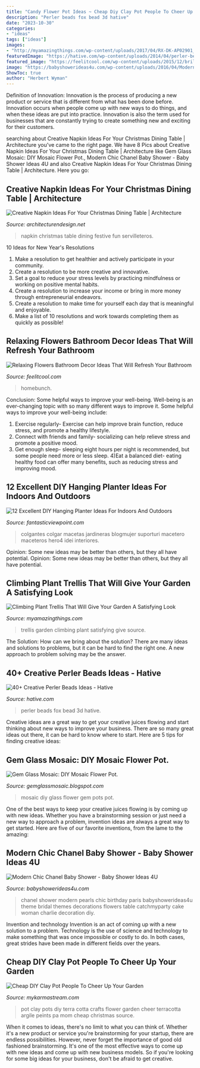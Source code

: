 ```yaml
---
title: "Candy Flower Pot Ideas ~ Cheap Diy Clay Pot People To Cheer Up Your Garden"
description: "Perler beads fox bead 3d hative"
date: "2023-10-30"
categories:
- "ideas"
tags: ["ideas"]
images:
- "http://myamazingthings.com/wp-content/uploads/2017/04/RX-DK-AP02901_rosa-new-dawn_s3x4.jpg.rend_.hgtvcom.1280.1707.jpeg"
featuredImage: "https://hative.com/wp-content/uploads/2014/04/perler-beads-ideas/43-fox-perler-beads.jpg"
featured_image: "https://feelitcool.com/wp-content/uploads/2015/12/brilliant-flower-decor-ideas.jpg"
image: "https://babyshowerideas4u.com/wp-content/uploads/2016/04/Modern-Chic-Chanel-Baby-Shower-Flowers-Pearls.jpg"
ShowToc: true
author: "Herbert Wyman"
---
```



Definition of Innovation:
Innovation is the process of producing a new product or service that is different from what has been done before. Innovation occurs when people come up with new ways to do things, and when these ideas are put into practice. Innovation is also the term used for businesses that are constantly trying to create something new and exciting for their customers.

	

		
searching about Creative Napkin Ideas For Your Christmas Dining Table | Architecture you've came to the right page. We have 8 Pics about Creative Napkin Ideas For Your Christmas Dining Table | Architecture like Gem Glass Mosaic: DIY Mosaic Flower Pot., Modern Chic Chanel Baby Shower - Baby Shower Ideas 4U and also Creative Napkin Ideas For Your Christmas Dining Table | Architecture. Here you go:
		
    
## Creative Napkin Ideas For Your Christmas Dining Table | Architecture

<img loading=lazy src="http://cdn.architecturendesign.net/wp-content/uploads/2015/12/08-Fun-And-Festive-Napkin-AD.jpg" onerror="this.onerror=null;this.src='https://tse1.mm.bing.net/th?id=OIP.rRNoXBaYUl_CuvaBAo8QgAHaLH&amp;pid=15.1';" alt="Creative Napkin Ideas For Your Christmas Dining Table | Architecture">

_Source: architecturendesign.net_

>napkin christmas table dining festive fun servilleteros. 

	

10 Ideas for New Year's Resolutions
1. Make a resolution to get healthier and actively participate in your community. 
2. Create a resolution to be more creative and innovative. 
3. Set a goal to reduce your stress levels by practicing mindfulness or working on positive mental habits. 
4. Create a resolution to increase your income or bring in more money through entrepreneurial endeavors. 
5. Create a resolution to make time for yourself each day that is meaningful and enjoyable. 
6. Make a list of 10 resolutions and work towards completing them as quickly as possible!

    
## Relaxing Flowers Bathroom Decor Ideas That Will Refresh Your Bathroom

<img loading=lazy src="https://feelitcool.com/wp-content/uploads/2015/12/brilliant-flower-decor-ideas.jpg" onerror="this.onerror=null;this.src='https://tse4.mm.bing.net/th?id=OIP.r6dijYKZ_m5kAezZeBTePgHaLO&amp;pid=15.1';" alt="Relaxing Flowers Bathroom Decor Ideas That Will Refresh Your Bathroom">

_Source: feelitcool.com_

>homebunch. 

	

Conclusion: Some helpful ways to improve your well-being.
Well-being is an ever-changing topic with so many different ways to improve it. Some helpful ways to improve your well-being include: 
1) Exercise regularly- Exercise can help improve brain function, reduce stress, and promote a healthy lifestyle. 
2) Connect with friends and family- socializing can help relieve stress and promote a positive mood. 
3) Get enough sleep- sleeping eight hours per night is recommended, but some people need more or less sleep. 
4)Eat a balanced diet- eating healthy food can offer many benefits, such as reducing stress and improving mood.

    
## 12 Excellent DIY Hanging Planter Ideas For Indoors And Outdoors

<img loading=lazy src="http://www.fantasticviewpoint.com/wp-content/uploads/2016/01/hanging-planter_hero4.jpg" onerror="this.onerror=null;this.src='https://tse2.mm.bing.net/th?id=OIP.nrEuzRE-cNmd0HddP9PXyQHaLD&amp;pid=15.1';" alt="12 Excellent DIY Hanging Planter Ideas For Indoors And Outdoors">

_Source: fantasticviewpoint.com_

>colgantes colgar macetas jardineras blogmujer suporturi macetero maceteros hero4 idei interiores. 

	

Opinion: Some new ideas may be better than others, but they all have potential.
Opinion: Some new ideas may be better than others, but they all have potential.

    
## Climbing Plant Trellis That Will Give Your Garden A Satisfying Look

<img loading=lazy src="http://myamazingthings.com/wp-content/uploads/2017/04/RX-DK-AP02901_rosa-new-dawn_s3x4.jpg.rend_.hgtvcom.1280.1707.jpeg" onerror="this.onerror=null;this.src='https://tse3.mm.bing.net/th?id=OIP.BUZpuymzZdaZSGrdRNO36wHaJ4&amp;pid=15.1';" alt="Climbing Plant Trellis That Will Give Your Garden A Satisfying Look">

_Source: myamazingthings.com_

>trellis garden climbing plant satisfying give source. 

	

The Solution: How can we bring about the solution?
There are many ideas and solutions to problems, but it can be hard to find the right one. A new approach to problem solving may be the answer.

    
## 40+ Creative Perler Beads Ideas - Hative

<img loading=lazy src="https://hative.com/wp-content/uploads/2014/04/perler-beads-ideas/43-fox-perler-beads.jpg" onerror="this.onerror=null;this.src='https://tse3.mm.bing.net/th?id=OIP.dmiTe7iBTwv9iPZDjWm64AHaG5&amp;pid=15.1';" alt="40+ Creative Perler Beads Ideas - Hative">

_Source: hative.com_

>perler beads fox bead 3d hative. 

	

Creative ideas are a great way to get your creative juices flowing and start thinking about new ways to improve your business. There are so many great ideas out there, it can be hard to know where to start. Here are 5 tips for finding creative ideas:

    
## Gem Glass Mosaic: DIY Mosaic Flower Pot.

<img loading=lazy src="http://4.bp.blogspot.com/-nevBe_O7UE4/UDyhbw-q0kI/AAAAAAAAAN0/Xm6sjshiURk/s1600/DSC03950.JPG" onerror="this.onerror=null;this.src='https://tse4.mm.bing.net/th?id=OIP.urgw0XwmQh4g1V2e1A8-AgHaJ4&amp;pid=15.1';" alt="Gem Glass Mosaic: DIY Mosaic Flower Pot.">

_Source: gemglassmosaic.blogspot.com_

>mosaic diy glass flower gem pots pot. 

	

One of the best ways to keep your creative juices flowing is by coming up with new ideas. Whether you have a brainstorming session or just need a new way to approach a problem, invention ideas are always a great way to get started. Here are five of our favorite inventions, from the lame to the amazing: 

    
## Modern Chic Chanel Baby Shower - Baby Shower Ideas 4U

<img loading=lazy src="https://babyshowerideas4u.com/wp-content/uploads/2016/04/Modern-Chic-Chanel-Baby-Shower-Flowers-Pearls.jpg" onerror="this.onerror=null;this.src='https://tse4.mm.bing.net/th?id=OIP.wk8NWFwTcuRKs9vm3qj2AwHaJ4&amp;pid=15.1';" alt="Modern Chic Chanel Baby Shower - Baby Shower Ideas 4U">

_Source: babyshowerideas4u.com_

>chanel shower modern pearls chic birthday paris babyshowerideas4u theme bridal themes decorations flowers table catchmyparty cake woman charlie decoration diy. 

	

Invention and technology
Invention is an act of coming up with a new solution to a problem. Technology is the use of science and technology to make something that was once impossible or costly to do. In both cases, great strides have been made in different fields over the years.

    
## Cheap DIY Clay Pot People To Cheer Up Your Garden

<img loading=lazy src="https://mykarmastream.com/wp-content/uploads/2017/07/Clay-Pot-People-9-535x722.jpg" onerror="this.onerror=null;this.src='https://tse4.mm.bing.net/th?id=OIP.ZzY0MxbkPOX1gBVpiPiSswHaJ_&amp;pid=15.1';" alt="Cheap DIY Clay Pot People To Cheer Up Your Garden">

_Source: mykarmastream.com_

>pot clay pots diy terra cotta crafts flower garden cheer terracotta argile peints pa mom cheap christmas source. 

	

When it comes to ideas, there's no limit to what you can think of. Whether it's a new product or service you're brainstorming for your startup, there are endless possibilities. However, never forget the importance of good old fashioned brainstorming. It's one of the most effective ways to come up with new ideas and come up with new business models. So if you're looking for some big ideas for your business, don't be afraid to get creative.

